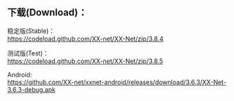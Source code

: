 
## 下载(Download)：
稳定版(Stable)：  
https://codeload.github.com/XX-net/XX-Net/zip/3.8.4


测试版(Test)：  
https://codeload.github.com/XX-net/XX-Net/zip/3.8.5


Android:  
https://github.com/XX-net/xxnet-android/releases/download/3.6.3/XX-Net-3.6.3-debug.apk
